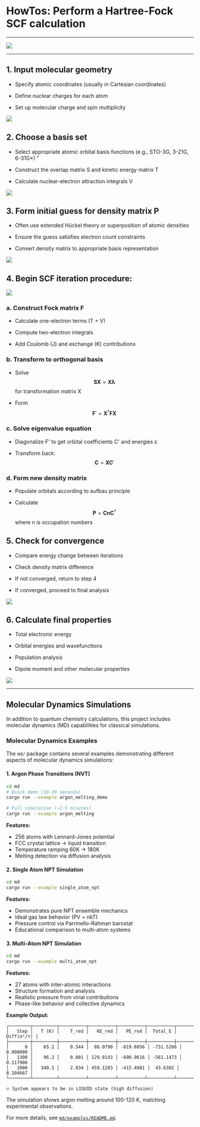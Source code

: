 # HowTos: Perform a Hartree-Fock SCF calculation

---

![](./imgs/scf_001.svg)

---
## 1. Input molecular geometry

- Specify atomic coordinates (usually in Cartesian coordinates)

- Define nuclear charges for each atom

- Set up molecular charge and spin multiplicity

![](./imgs/scf_002.svg)

## 2. Choose a basis set

- Select appropriate atomic orbital basis functions (e.g., STO-3G, 3-21G, 6-31G*)
 "
- Construct the overlap matrix S and kinetic energy matrix T

- Calculate nuclear-electron attraction integrals V

![](./imgs/scf_003.svg)

## 3. Form initial guess for density matrix P

- Often use extended Hückel theory or superposition of atomic densities

- Ensure the guess satisfies electron count constraints

- Convert density matrix to appropriate basis representation

![](./imgs/scf_004.svg)


## 4. Begin SCF iteration procedure:

![](./imgs/scf_005.svg)

### a. Construct Fock matrix F

- Calculate one-electron terms (T + V)

- Compute two-electron integrals

- Add Coulomb (J) and exchange (K) contributions



### b. Transform to orthogonal basis

- Solve $$\mathbf{S}\mathbf{X} = \mathbf{X}\mathbf{\lambda}$$ for transformation matrix X

- Form $$\mathbf{F}' = \mathbf{X}^{\dagger}\mathbf{F}\mathbf{X}$$



### c. Solve eigenvalue equation

- Diagonalize F' to get orbital coefficients C' and energies ε

- Transform back: $$\mathbf{C} = \mathbf{X}\mathbf{C}'$$



### d. Form new density matrix

- Populate orbitals according to aufbau principle

- Calculate $$\mathbf{P} = \mathbf{C}\mathbf{n}\mathbf{C}^{\dagger}$$ where n is occupation numbers


## 5. Check for convergence

- Compare energy change between iterations

- Check density matrix difference

- If not converged, return to step 4

- If converged, proceed to final analysis

![](./imgs/scf_006.svg)

## 6. Calculate final properties

- Total electronic energy

- Orbital energies and wavefunctions

- Population analysis

- Dipole moment and other molecular properties

![](./imgs/scf_007.svg)

---

## Molecular Dynamics Simulations

In addition to quantum chemistry calculations, this project includes molecular dynamics (MD) capabilities for classical simulations.

### Molecular Dynamics Examples

The `md/` package contains several examples demonstrating different aspects of molecular dynamics simulations:

#### **1. Argon Phase Transitions (NVT)**
```bash
cd md
# Quick demo (10-30 seconds)
cargo run --example argon_melting_demo

# Full simulation (~2-5 minutes)
cargo run --example argon_melting
```
**Features:**
- 256 atoms with Lennard-Jones potential
- FCC crystal lattice → liquid transition
- Temperature ramping 60K → 180K
- Melting detection via diffusion analysis

#### **2. Single Atom NPT Simulation**
```bash
cd md
cargo run --example single_atom_npt
```
**Features:**
- Demonstrates pure NPT ensemble mechanics
- Ideal gas law behavior (PV = nkT)
- Pressure control via Parrinello-Rahman barostat
- Educational comparison to multi-atom systems

#### **3. Multi-Atom NPT Simulation**
```bash
cd md
cargo run --example multi_atom_npt
```
**Features:**
- 27 atoms with inter-atomic interactions
- Structure formation and analysis
- Realistic pressure from virial contributions
- Phase-like behavior and collective dynamics

**Example Output:**
```
┌────────┬─────────┬──────────┬──────────┬──────────┬──────────┬───────────┐
│   Step │   T (K) │    T_red │   KE_red │   PE_red │  Total_E │ Diff(σ²/τ) │
├────────┼─────────┼──────────┼──────────┼──────────┼──────────┼───────────┤
│      0 │    65.2 │    0.544 │  88.0790 │ -819.6056 │ -731.5266 │  0.000000 │
│   1300 │    96.2 │    0.801 │ 129.8143 │ -690.9616 │ -561.1473 │  0.117908 │
│   2000 │   340.1 │    2.834 │ 459.1283 │ -415.4981 │  43.6302 │  0.104667 │
└────────┴─────────┴──────────┴──────────┴──────────┴──────────┴───────────┘

🔥 System appears to be in LIQUID state (high diffusion)
```

The simulation shows argon melting around 100-120 K, matching experimental observations.

For more details, see [`md/examples/README.md`](md/examples/README.md).